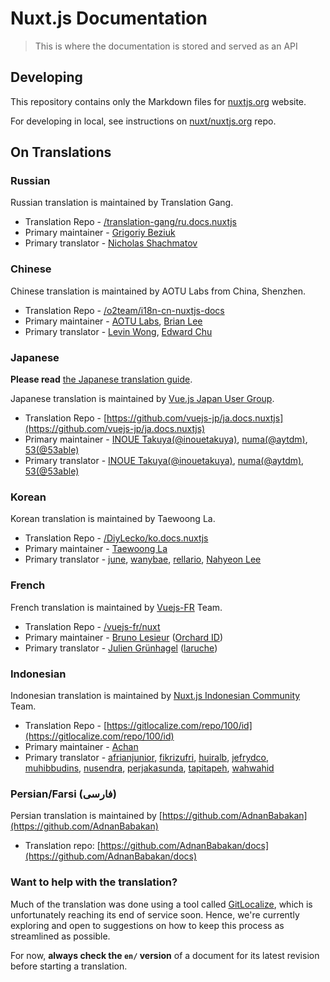 # Nuxt.js Documentation

> This is where the documentation is stored and served as an API

## Developing

This repository contains only the Markdown files for [nuxtjs.org](https://nuxtjs.org) website.

For developing in local, see instructions on [nuxt/nuxtjs.org](https://github.com/nuxt/nuxtjs.org) repo.

## On Translations

### Russian

Russian translation is maintained by Translation Gang.

- Translation Repo - [/translation-gang/ru.docs.nuxtjs](https://github.com/translation-gang/ru.docs.nuxtjs)
- Primary maintainer - [Grigoriy Beziuk](https://gbezyuk.github.io)
- Primary translator - [Nicholas Shachmatov](https://github.com/theOnlyBoy)

### Chinese

Chinese translation is maintained by AOTU Labs from China, Shenzhen.

- Translation Repo - [/o2team/i18n-cn-nuxtjs-docs](https://github.com/o2team/i18n-cn-nuxtjs-docs)
- Primary maintainer - [AOTU Labs](https://aotu.io), [Brian Lee](https://github.com/warriorBrian)
- Primary translator - [Levin Wong](http://faso.me), [Edward Chu](https://github.com/chuyik)

### Japanese

**Please read** [the Japanese translation guide](https://github.com/vuejs-jp/ja.docs.nuxtjs/wiki).

Japanese translation is maintained by [Vue.js Japan User Group](https://github.com/vuejs-jp/home).

- Translation Repo - [https://github.com/vuejs-jp/ja.docs.nuxtjs](https://github.com/vuejs-jp/ja.docs.nuxtjs)
- Primary maintainer - [INOUE Takuya(@inouetakuya)](http://blog.inouetakuya.info/), [numa(@aytdm)](https://github.com/aytdm), [53(@53able)](https://github.com/53able)
- Primary translator - [INOUE Takuya(@inouetakuya)](https://github.com/inouetakuya), [numa(@aytdm)](https://github.com/aytdm), [53(@53able)](https://github.com/53able)

### Korean

Korean translation is maintained by Taewoong La.

- Translation Repo - [/DiyLecko/ko.docs.nuxtjs](https://github.com/DiyLecko/ko.docs.nuxtjs)
- Primary maintainer - [Taewoong La](http://blog.naver.com/diy_lecko)
- Primary translator - [june](http://jicjjang.github.io), [wanybae](https://github.com/wanybae), [rellario](https://github.com/rellario), [Nahyeon Lee](https://github.com/nh0627)

### French

French translation is maintained by [Vuejs-FR](https://github.com/vuejs-fr/nuxt/issues/1) Team.

- Translation Repo - [/vuejs-fr/nuxt](https://github.com/vuejs-fr/nuxt)
- Primary maintainer - [Bruno Lesieur](https://www.lesieur.name/) ([Orchard ID](https://www.orchard-id.com/))
- Primary translator - [Julien Grünhagel](https://rspt.io/) ([laruche](https://laruche.io))

### Indonesian

Indonesian translation is maintained by [Nuxt.js Indonesian Community](https://github.com/nuxtjs-id) Team.

- Translation Repo - [https://gitlocalize.com/repo/100/id](https://gitlocalize.com/repo/100/id)
- Primary maintainer - [Achan](http://achan.id/)
- Primary translator - [afrianjunior](https://github.com/afrianjunior), [fikrizufri](https://github.com/fikrizufri), [huiralb](https://github.com/huiralb), [jefrydco](https://github.com/jefrydco), [muhibbudins](https://github.com/muhibbudins), [nusendra](https://github.com/nusendra), [perjakasunda](https://github.com/perjakasunda), [tapitapeh](https://github.com/tapitapeh), [wahwahid](https://github.com/wahwahid)

### Persian/Farsi (فارسی)

Persian translation is maintained by [https://github.com/AdnanBabakan](https://github.com/AdnanBabakan)

- Translation repo: [https://github.com/AdnanBabakan/docs](https://github.com/AdnanBabakan/docs)

### Want to help with the translation?

[gl]: https://gitlocalize.com

Much of the translation was done using a tool called [GitLocalize][gl], which is unfortunately reaching its end of service soon. Hence, we're currently exploring and open to suggestions on how to keep this process as streamlined as possible.

For now, **always check the `en/` version** of a document for its latest revision before starting a translation.
